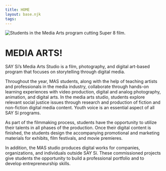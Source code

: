 ```yaml
---
title: HOME
layout: base.njk
tags:
---
```


![Students in the Media Arts program cutting Super 8 film.](https://lcyxg23wu9.ufs.sh/f/ADxw1Ms1e9LExvd471UMlbOLRKTGUhJPFWSX3zpjYkgBodfn)

# MEDIA ARTS!

SAY Sí’s Media Arts Studio is a film, photography, and digital art-based program that focuses on storytelling through digital media.

Throughout the year, MAS students, along with the help of teaching artists and professionals in the media industry, collaborate through hands-on learning experiences with video production, digital and analog photography, animation, and digital arts. In the media arts studio, students explore relevant social justice issues through research and production of fiction and non-fiction digital media content. Youth voice is an essential aspect of all SAY Sí programs.

As part of the filmmaking process, students have the opportunity to utilize their talents in all phases of the production. Once their digital content is finished, the students design the accompanying promotional and marketing materials for exhibits, film festivals, and movie premieres.

In addition, the MAS studio produces digital works for companies, organizations, and individuals outside SAY Sí. These commissioned projects give students the opportunity to build a professional portfolio and to develop entrepreneurship skills.